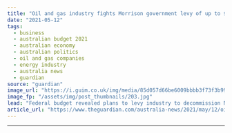 ```yaml
---
title: "Oil and gas industry fights Morrison government levy of up to $1bn to decommission rig"
date: "2021-05-12"
tags: 
  - business
  - australian budget 2021
  - australian economy
  - australian politics
  - oil and gas companies
  - energy industry
  - australia news
  - guardian
source: "guardian"
image_url: "https://i.guim.co.uk/img/media/85d057d66be6009bbbb3f73f3b992bd16ce1e9c7/0_1404_2340_1403/master/2340.jpg?width=460&quality=85&auto=format&fit=max&s=d29a4b2784a666799ab820021fff8e21"
image_fp: "/assets/img/post_thumbnails/203.jpg"
lead: "Federal budget revealed plans to levy industry to decommission Northern Endeavour in the Timor Sea and remediate associated oilfieldsExplore all of our 2021 Australia federal budget coverage hereOffshore oil and gas producers are fighting a Morrison ..."
article_url: "https://www.theguardian.com/australia-news/2021/may/12/oil-and-gas-industry-fights-morrison-government-levy-of-up-to-1bn-to-decommission-rig"
---
```


---
